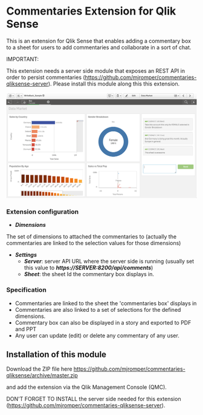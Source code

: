 # Commentaries Extension for Qlik Sense

This is an extension for Qlik Sense that enables adding a commentary box to a sheet for users to add commentaries and collaborate in a sort of chat.

IMPORTANT:

This extension needs a server side module that exposes an REST API in order to persist commentaries (https://github.com/mjromper/commentaries-qliksense-server). Please install this module along this this extension.

![](https://github.com/mjromper/commentaries-qliksense/raw/master/img/image1.png)

### Extension configuration

* ***Dimensions***

The set of dimensions to attached the commentaries to (actually the commentaries are linked to the selection values for those dimensions)
* ***Settings***
	* ***Server***: server API URL where the server side is running (usually set this value to ***https://SERVER:8200/api/comments***)
	* ***Sheet***: the sheet Id the commentary box displays in.

### Specification

* Commentaries are linked to the sheet the 'commentaries box' displays in
* Commentaries are also linked to a set of selections for the defined dimensions.
* Commentary box can also be displayed in a story and exported to PDF and PPT
* Any user can update (edit) or delete any commentary of any user.


## Installation of this module

Download the ZIP file here https://github.com/mjromper/commentaries-qliksense/archive/master.zip

and add the extension via the Qlik Management Console (QMC).

DON'T FORGET TO INSTALL the server side needed for this extension (https://github.com/mjromper/commentaries-qliksense-server).